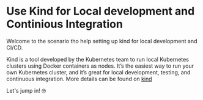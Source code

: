 # Use Kind for Local development and Continious Integration

Welcome to the scenario tho help setting up kind for local development and CI/CD.

Kind is a tool developed by the Kubernetes team to run local Kubernetes clusters using Docker containers as nodes. It’s the easiest way to run your own Kubernetes cluster, and it’s great for local development, testing, and continuous integration.
More details can be found on [kind](https://kind.sigs.k8s.io/)

Let's jump in! 🤓